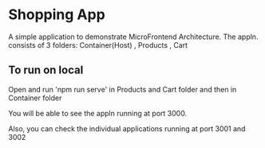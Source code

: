 # Shopping App

A simple application to demonstrate MicroFrontend Architecture. The appln. consists of 3 folders: 
Container(Host) , Products , Cart

## To run on local
Open and run 'npm run serve' in Products and Cart folder and then in Container folder

You will be able to see the appln running at port 3000.

Also, you can check the individual applications running at port 3001 and 3002

